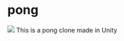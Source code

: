 # pong
<img src="https://i.gyazo.com/625d495322e7bf3ba83804a4e1e12470.gif"></img>
This is a pong clone made in Unity
